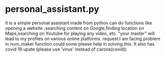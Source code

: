 # personal_assistant.py
It is a simple personal assistant made from python can do functions like opening a website ,searching content on Google,finding location on Maps,searching on Youtube for playing any video, etc.
"your master" will lead to my profiles on various online platforms.
request:I am facing problem in num_maker function.could some please help in solving this.
It also has covid 19 upate (please use 'virus' instead of carona(covid))
